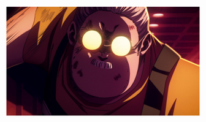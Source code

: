 ![Alt text](https://raw.githubusercontent.com/hharshas/hharshas/main/AAAAQYzMAUOq_gIbMBo2dHM2LZ3wx3-D6sCUWid36u2Di9nviBfq6lT0F-PfJj_UERcdWZR_HybJjwSWhIhR3coLBweR-WvAUd9twDLPG9gAU33Y0ZMBvlZX-EUViiDmrz-ceXfJU8lLYqZHjizVpA5TAI2Q.jpg)
